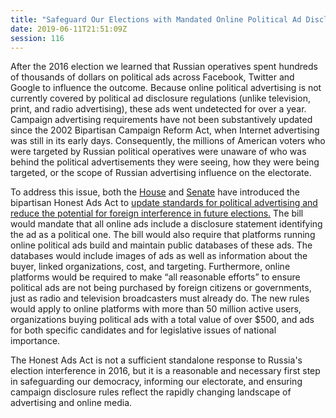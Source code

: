 ```yaml
---
title: "Safeguard Our Elections with Mandated Online Political Ad Disclosure"
date: 2019-06-11T21:51:09Z
session: 116
---
```

After the 2016 election we learned that Russian operatives spent hundreds of thousands of dollars on political ads across Facebook, Twitter and Google to influence the outcome. Because online political advertising is not currently covered by political ad disclosure regulations (unlike television, print, and radio advertising), these ads went undetected for over a year. Campaign advertising requirements have not been substantively updated since the 2002 Bipartisan Campaign Reform Act, when Internet advertising was still in its early days. Consequently, the millions of American voters who were targeted by Russian political operatives were unaware of who was behind the political advertisements they were seeing, how they were being targeted, or the scope of Russian advertising influence on the electorate.

To address this issue, both the [House](https://www.congress.gov/bill/116th-congress/house-bill/2592) and [Senate](https://www.congress.gov/bill/116th-congress/senate-bill/1356/) have introduced the bipartisan Honest Ads Act to [update standards for political advertising and reduce the potential for foreign interference in future elections.](https://www.washingtontimes.com/news/2019/may/8/honest-ads-act-anti-election-meddling-bill-reintro/) The bill would mandate that all online ads include a disclosure statement identifying the ad as a political one. The bill would also require that platforms running online political ads build and maintain public databases of these ads. The databases would include images of ads as well as information about the buyer, linked organizations, cost, and targeting. Furthermore, online platforms would be required to make “all reasonable efforts” to ensure political ads are not being purchased by foreign citizens or governments, just as radio and television broadcasters must already do. The new rules would apply to online platforms with more than 50 million active users, organizations buying political ads with a total value of over $500, and ads for both specific candidates and for legislative issues of national importance.

The Honest Ads Act is not a sufficient standalone response to Russia's election interference in 2016, but it is a reasonable and necessary first step in safeguarding our democracy, informing our electorate, and ensuring campaign disclosure rules reflect the rapidly changing landscape of advertising and online media.
